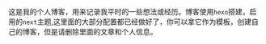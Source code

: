 这是我的个人博客，用来记录我平时的一些想法或经历。博客使用`hexo`搭建，启用的`next`主题,这里面的大部分配置都已经做好了，你可以拿它作为模板，创建自己的博客，但是请删除里面的文章和个人信息。